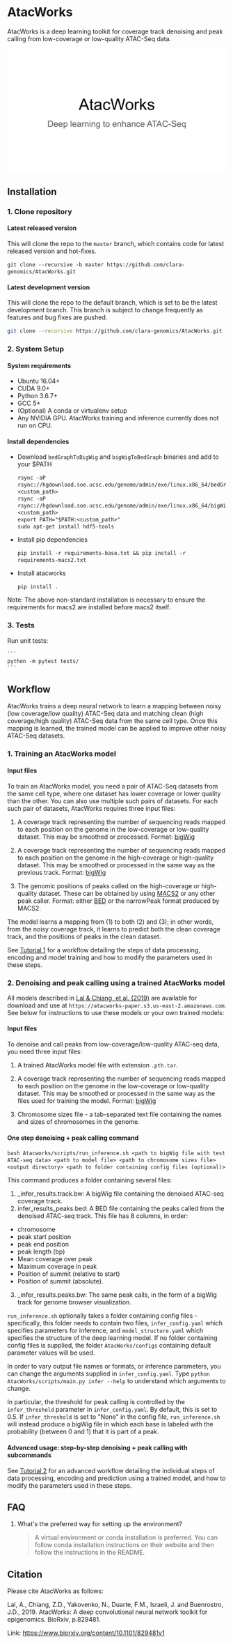 # AtacWorks

AtacWorks is a deep learning toolkit for coverage track denoising and peak calling from low-coverage or low-quality ATAC-Seq data.

![AtacWorks](data/readme/atacworks_slides.gif)

## Installation

### 1. Clone repository

#### Latest released version
This will clone the repo to the `master` branch, which contains code for latest released version
and hot-fixes.

```
git clone --recursive -b master https://github.com/clara-genomics/AtacWorks.git
```

#### Latest development version
This will clone the repo to the default branch, which is set to be the latest development branch.
This branch is subject to change frequently as features and bug fixes are pushed.

```bash
git clone --recursive https://github.com/clara-genomics/AtacWorks.git
```

### 2. System Setup

#### System requirements

* Ubuntu 16.04+
* CUDA 9.0+
* Python 3.6.7+
* GCC 5+
* (Optional) A conda or virtualenv setup
* Any NVIDIA GPU. AtacWorks training and inference currently does not run on CPU.

#### Install dependencies

* Download `bedGraphToBigWig` and `bigWigToBedGraph` binaries and add to your $PATH
    ```
    rsync -aP rsync://hgdownload.soe.ucsc.edu/genome/admin/exe/linux.x86_64/bedGraphToBigWig <custom_path>
    rsync -aP rsync://hgdownload.soe.ucsc.edu/genome/admin/exe/linux.x86_64/bigWigToBedGraph <custom_path>
    export PATH="$PATH:<custom_path>"
    sudo apt-get install hdf5-tools
    ```

* Install pip dependencies

    ```
    pip install -r requirements-base.txt && pip install -r requirements-macs2.txt
    ```

* Install atacworks

    ```
    pip install .
    ```
Note: The above non-standard installation is necessary to ensure the requirements for macs2 are installed
before macs2 itself.

### 3. Tests

Run unit tests:

    ```
    python -m pytest tests/
    ```

## Workflow

AtacWorks trains a deep neural network to learn a mapping between noisy (low coverage/low quality) ATAC-Seq data and matching clean (high coverage/high quality) ATAC-Seq data from the same cell type. Once this mapping is learned, the trained model can be applied to improve other noisy ATAC-Seq datasets. 

### 1. Training an AtacWorks model

#### Input files
To train an AtacWorks model, you need a pair of ATAC-Seq datasets from the same cell type, where one dataset has lower coverage or lower quality than the other. You can also use multiple such pairs of datasets. For each such pair of datasets, AtacWorks requires three input files:

1. A coverage track representing the number of sequencing reads mapped to each position on the genome in the low-coverage or low-quality dataset. This may be smoothed or processed. Format: [bigWig](https://genome.ucsc.edu/goldenPath/help/bigWig.html)

2. A coverage track representing the number of sequencing reads mapped to each position on the genome in the high-coverage or high-quality dataset. This may be smoothed or processed in the same way as the previous track. Format: [bigWig](https://genome.ucsc.edu/goldenPath/help/bigWig.html) 

3. The genomic positions of peaks called on the high-coverage or high-quality dataset. These can be obtained by using [MACS2](https://github.com/taoliu/MACS) or any other peak caller. Format: either [BED](http://genome.ucsc.edu/FAQ/FAQformat) or the narrowPeak format produced by MACS2.

The model learns a mapping from (1) to both (2) and (3); in other words, from the noisy coverage track, it learns to predict both the clean coverage track, and the positions of peaks in the clean dataset.

See [Tutorial 1](tutorials/tutorial1.md) for a workflow detailing the steps of data processing, encoding and model training and how to modify the parameters used in these steps.

### 2. Denoising and peak calling using a trained AtacWorks model

All models described in [Lal & Chiang, et al. (2019)](https://www.biorxiv.org/content/10.1101/829481) are available for download and use at `https://atacworks-paper.s3.us-east-2.amazonaws.com`. See below for instructions to use these models or your own trained models:

#### Input files

To denoise and call peaks from low-coverage/low-quality ATAC-seq data, you need three input files:

1. A trained AtacWorks model file with extension `.pth.tar`.

2. A coverage track representing the number of sequencing reads mapped to each position on the genome in the low-coverage or low-quality dataset. This may be smoothed or processed in the same way as the files used for training the model. Format: [bigWig](https://genome.ucsc.edu/goldenPath/help/bigWig.html)

3. Chromosome sizes file - a tab-separated text file containing the names and sizes of chromosomes in the genome.

#### One step denoising + peak calling command
```
bash Atacworks/scripts/run_inference.sh <path to bigWig file with test ATAC-seq data> <path to model file> <path to chromosome sizes file> <output directory> <path to folder containing config files (optional)>
```
This command produces a folder containing several files:
1. <prefix>_infer_results.track.bw: A bigWig file containing the denoised ATAC-seq coverage track. 
2. infer_results_peaks.bed: A BED file containing the peaks called from the denoised ATAC-seq track. This file has 8 columns, in order: 
- chromosome
- peak start position
- peak end position
- peak length (bp)
- Mean coverage over peak
- Maximum coverage in peak
- Position of summit (relative to start)
- Position of summit (absolute). 
3. <prefix>_infer_results.peaks.bw: The same peak calls, in the form of a bigWig track for genome browser visualization.

`run_inference.sh` optionally takes a folder containing config files - specifically, this folder needs to contain two files, `infer_config.yaml` which specifies parameters for inference, and `model_structure.yaml` which specifies the structure of the deep learning model. If no folder containing config files is supplied, the folder `AtacWorks/configs` containing default parameter values will be used.

In order to vary output file names or formats, or inference parameters, you can change the arguments supplied in `infer_config.yaml`. Type `python AtacWorks/scripts/main.py infer --help` to understand which arguments to change.

In particular, the threshold for peak calling is controlled by the `infer_threshold` parameter in `infer_config.yaml`. By default, this is set to 0.5. If `infer_threshold` is set to "None" in the config file, `run_inference.sh` will instead produce a bigWig file in which each base is labeled with the probability (between 0 and 1) that it is part of a peak. 

#### Advanced usage: step-by-step denoising + peak calling with subcommands
See [Tutorial 2](tutorials/tutorial2.md) for an advanced workflow detailing the individual steps of data processing, encoding and prediction using a trained model, and how to modify the parameters used in these steps. 

## FAQ
1. What's the preferred way for setting up the environment?
    > A virtual environment or conda installation is preferred. You can follow conda installation instructions on their website and then follow the instructions in the README.

## Citation

Please cite AtacWorks as follows:

Lal, A., Chiang, Z.D., Yakovenko, N., Duarte, F.M., Israeli, J. and Buenrostro, J.D., 2019. AtacWorks: A deep convolutional neural network toolkit for epigenomics. BioRxiv, p.829481.

Link: https://www.biorxiv.org/content/10.1101/829481v1

